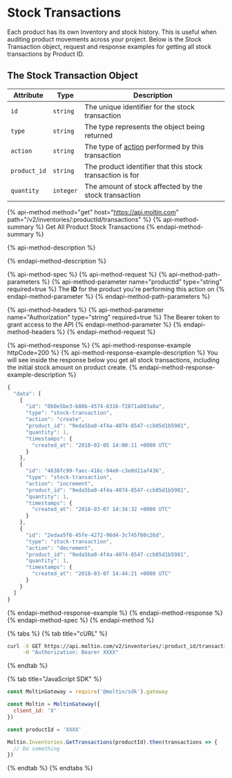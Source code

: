 # Stock Transactions

Each product has its own Inventory and stock history. This is useful when auditing product movements across your project. Below is the Stock Transaction object, request and response examples for getting all stock transactions by Product ID.

## The Stock Transaction Object

| **Attribute** | **Type** | **Description** |
| --- | --- | --- |
| `id` | `string` | The unique identifier for the stock transaction |
| `type` | `string` | The type represents the object being returned |
| `action` | `string` | The type of [action](update-inventory.md#action-types) performed by this transaction |
| `product_id` | `string` | The product identifier that this stock transaction is for |
| `quantity` | `integer` | The amount of stock affected by the stock transaction |

{% api-method method="get" host="https://api.moltin.com" path="/v2/inventories/:productId/transactions" %}
{% api-method-summary %}
Get All Product Stock Transactions
{% endapi-method-summary %}

{% api-method-description %}

{% endapi-method-description %}

{% api-method-spec %}
{% api-method-request %}
{% api-method-path-parameters %}
{% api-method-parameter name="productId" type="string" required=true %}
The **ID** for the product you're performing this action on
{% endapi-method-parameter %}
{% endapi-method-path-parameters %}

{% api-method-headers %}
{% api-method-parameter name="Authorization" type="string" required=true %}
The Bearer token to grant access to the API
{% endapi-method-parameter %}
{% endapi-method-headers %}
{% endapi-method-request %}

{% api-method-response %}
{% api-method-response-example httpCode=200 %}
{% api-method-response-example-description %}
You will see inside the response below you get all stock transactions, including the initial stock amount on product create.
{% endapi-method-response-example-description %}

```javascript
{
  "data": [
    {
      "id": "0b0e5be3-b88b-4574-8316-f2871a803a8a",
      "type": "stock-transaction",
      "action": "create",
      "product_id": "9eda5ba0-4f4a-4074-8547-ccb05d1b5981",
      "quantity": 1,
      "timestamps": {
        "created_at": "2018-02-05 14:00:11 +0000 UTC"
      }
    },
    {
      "id": "4638fc99-faec-416c-94e0-c3e0d11af436",
      "type": "stock-transaction",
      "action": "increment",
      "product_id": "9eda5ba0-4f4a-4074-8547-ccb05d1b5981",
      "quantity": 1,
      "timestamps": {
        "created_at": "2018-03-07 14:34:32 +0000 UTC"
      }
    },
    {
      "id": "2edaa5f6-45fe-4272-96d4-3c745f80c26d",
      "type": "stock-transaction",
      "action": "decrement",
      "product_id": "9eda5ba0-4f4a-4074-8547-ccb05d1b5981",
      "quantity": 1,
      "timestamps": {
        "created_at": "2018-03-07 14:44:21 +0000 UTC"
      }
    }
  ]
}
```
{% endapi-method-response-example %}
{% endapi-method-response %}
{% endapi-method-spec %}
{% endapi-method %}

{% tabs %}
{% tab title="cURL" %}
```bash
curl -X GET https://api.moltin.com/v2/inventories/:product_id/transactions \
     -H "Authorization: Bearer XXXX"
```
{% endtab %}

{% tab title="JavaScript SDK" %}
```javascript
const MoltinGateway = require('@moltin/sdk').gateway

const Moltin = MoltinGateway({
  client_id: 'X'
})

const productId = 'XXXX'

Moltin.Inventories.GetTransactions(productId).then(transactions => {
  // Do something
})
```
{% endtab %}
{% endtabs %}



